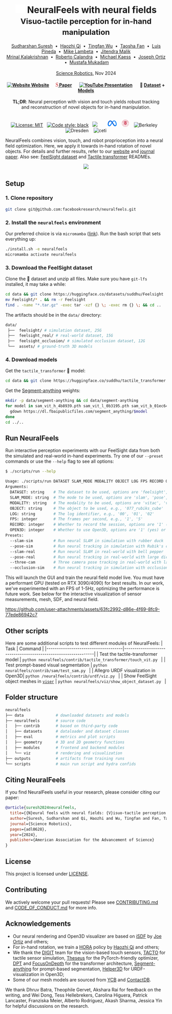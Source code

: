 <h1 align="center"><img src=".github/logo.svg"
    width=30px>
      NeuralFeels with neural fields <br/>
      <small>Visuo-tactile perception for in-hand manipulation</small></h1>
</h1>

<div align="center">
  <a href="http://www.cs.cmu.edu/~sudhars1/" target="_blank">Sudharshan Suresh</a> &nbsp;•&nbsp;
  <a href="https://haozhi.io/" target="_blank">Haozhi Qi</a> &nbsp;•&nbsp;
  <a href="https://scholar.google.com/citations?user=9bt2Z5QAAAAJ&hl=en" target="_blank">Tingfan Wu</a> &nbsp;•&nbsp;
  <a href="https://scholar.google.com/citations?user=3PJeg1wAAAAJ&hl=en" target="_blank">Taosha Fan</a> &nbsp;•&nbsp;
  <a href="https://scholar.google.com/citations?user=rebEn8oAAAAJ&hl=en" target="_blank">Luis Pineda</a> &nbsp;•&nbsp;
  <a href="https://scholar.google.com/citations?user=p6DCMrQAAAAJ&hl=en" target="_blank">Mike Lambeta</a> &nbsp;•&nbsp;
  <a href="https://people.eecs.berkeley.edu/~malik/" target="_blank">Jitendra Malik</a> <br/>
  <a href="https://scholar.google.com/citations?user=DMTuJzAAAAAJ&hl=en" target="_blank">Mrinal Kalakrishnan</a> &nbsp;•&nbsp;
  <a href="https://scholar.google.ch/citations?user=fA0rYxMAAAAJ&hl=en" target="_blank">Roberto Calandra</a> &nbsp;•&nbsp;
  <a href="https://www.cs.cmu.edu/~kaess/" target="_blank">Michael Kaess</a> &nbsp;•&nbsp;
  <a href="https://joeaortiz.github.io/" target="_blank">Joseph Ortiz</a> &nbsp;•&nbsp;
  <a href="https://www.mustafamukadam.com/" target="_blank">Mustafa Mukadam</a>
  <br/> <br/>
  <a href="http://www.science.org/doi/10.1126/scirobotics.adl0628">Science Robotics</a>, Nov 2024</a>
</div>

<h4 align="center">
  <a href="https://suddhu.github.io/neural-feels/"><img src="https://upload.wikimedia.org/wikipedia/commons/c/c0/Web.svg" alt="Website" width="10px"/> <b>Website</b></a> &nbsp;&nbsp;&nbsp;&nbsp;
  <a href="http://www.science.org/doi/10.1126/scirobotics.adl0628"><img src=".github/s.svg" alt="Science Journal" width="8px"/> <b>Paper</b></a> &nbsp;&nbsp;&nbsp; &nbsp;
  <a href="https://youtu.be/KOHh0awhSEg?si=sjSEdC54lKEY3hFy"><img src="https://upload.wikimedia.org/wikipedia/commons/4/42/YouTube_icon_%282013-2017%29.png" alt="YouTube" width="15px"/> <b>Presentation</b></a> &nbsp;&nbsp;&nbsp; &nbsp;
  🤗 <a href="https://huggingface.co/datasets/suddhu/Feelsight"> <b>Dataset</b></a> + <a href="https://huggingface.co/suddhu/tactile_transformer">Models</a>
</h4>

<div align="center">
<b>TL;DR</b>:  Neural perception with vision and touch yields robust tracking <br/>
and reconstruction of novel objects for in-hand manipulation.
<br> <br>

[![License: MIT](https://img.shields.io/badge/License-MIT-yellow.svg)](https://opensource.org/licenses/MIT) &nbsp; [![Code style: black](https://img.shields.io/badge/code%20style-black-000000.svg)](https://github.com/psf/black) &nbsp; <a href="https://huggingface.co/collections/suddhu/neuralfeels-673184a97ddcac2df69ff489"><img src="https://img.shields.io/badge/Models%20and%20datasets-Link-yellow?logo=huggingface"></img></a> &nbsp;&nbsp;&nbsp;&nbsp;&nbsp;&nbsp; <img height="20" src=".github/fair.png" alt="Meta-AI" />  &nbsp;&nbsp; <img height="22" src=".github/cmu.svg" alt="CMU" /> &nbsp;&nbsp; <img height="22" src="https://upload.wikimedia.org/wikipedia/commons/thumb/a/a1/Seal_of_University_of_California%2C_Berkeley.svg/600px-Seal_of_University_of_California%2C_Berkeley.svg.png" alt="Berkeley" />  &nbsp;&nbsp; <img height="22" src="https://suddhu.github.io/neural-feels/img/tu_dresden.svg" alt="Dresden" /> &nbsp;&nbsp; <img height="22" src="https://suddhu.github.io/neural-feels/img/ceti.png" alt="ceti" />  
</div>

NeuralFeels combines vision, touch, and robot proprioception into a neural field optimization. Here, we apply it towards in-hand rotation of novel objects.  For details and further results, refer to our <a href="https://suddhu.github.io/neural-feels/">website</a> and <a href="http://www.science.org/doi/10.1126/scirobotics.adl0628"> journal paper</a>. Also see: [FeelSight dataset](./data/README.md) and [Tactile transformer](./neuralfeels/contrib/tactile_transformer/README.md) READMEs. 


<div align="center">
  <img src=".github/preview.gif"
  width="90%">
</div>


## Setup

### 1. Clone repository

```bash
git clone git@github.com:facebookresearch/neuralfeels.git
```

### 2. Install the `neuralfeels` environment

Our preferred choice is via `micromamba` ([link](https://mamba.readthedocs.io/en/latest/user_guide/micromamba.html)). Run the bash script that sets everything up:

```bash
./install.sh -e neuralfeels
micromamba activate neuralfeels  
```

### 3. Download the FeelSight dataset

Clone the 🤗 dataset and unzip all files. Make sure you have `git-lfs` installed, it may take a while: 

```bash
cd data && git clone https://huggingface.co/datasets/suddhu/Feelsight
mv Feelsight/* . && rm -r Feelsight
find . -name "*.tar.gz" -exec tar -xzf {} \; -exec rm {} \; && cd ..
```

The artifacts should be in the `data/` directory:
```bash 
data/
 ├──  feelsight/ # simulation dataset, 25G
 ├──  feelsight_real/ # real-world dataset, 15G
 ├──  feelsight_occlusion/ # simulated occlusion dataset, 12G
 └──  assets/ # ground-truth 3D models
```

### 4. Download models

Get the `tactile_transformer` 🤗 model: 
```bash
cd data && git clone https://huggingface.co/suddhu/tactile_transformer && cd ..
```

Get the [Segment-anything](https://segment-anything.com/) weights:
```bash
mkdir -p data/segment-anything && cd data/segment-anything
for model in sam_vit_h_4b8939.pth sam_vit_l_0b3195.pth sam_vit_b_01ec64.pth; do
  gdown https://dl.fbaipublicfiles.com/segment_anything/$model
done
cd ../..
```

## Run NeuralFeels

Run interactive perception experiments with our FeelSight data from both the simulated and real-world in-hand experiments. Try one of our `--preset` commands or use the `--help` flag to see all options:

```bash
$ ./scripts/run --help
```
```bash
Usage: ./scripts/run DATASET SLAM_MODE MODALITY OBJECT LOG FPS RECORD OPEN3D
Arguments:
  DATASET: string    # The dataset to be used, options are 'feelsight', 'feelsight_real'
  SLAM_MODE: string  # The mode to be used, options are 'slam', 'pose', 'map'
  MODALITY: string   # The modality to be used, options are 'vitac', 'vi', 'tac'
  OBJECT: string     # The object to be used, e.g., '077_rubiks_cube'
  LOG: string        # The log identifier, e.g., '00', '01', '02'
  FPS: integer       # The frames per second, e.g., '1', '5'
  RECORD: integer    # Whether to record the session, options are '1' (yes) or '0' (no)
  OPEN3D: integer    # Whether to use Open3D, options are '1' (yes) or '0' (no)
Presets:
  --slam-sim         # Run neural SLAM in simulation with rubber duck
  --pose-sim         # Run neural tracking in simulation with Rubik's cube
  --slam-real        # Run neural SLAM in real-world with bell pepper
  --pose-real        # Run neural tracking in real-world with large dice
  --three-cam        # Three camera pose tracking in real-world with large dice
  --occlusion-sim    # Run neural tracking in simulation with occlusion logs
```

This will launch the GUI and train the neural field model live. You must have a performant GPU (tested on RTX 3090/4090) for best results. In our work, we've experimented with an FPS of 1-5Hz, optimizing the performance is future work. See below for the interactive visualization of sensor measurements, mesh, SDF, and neural field.

https://github.com/user-attachments/assets/63fc2992-d86e-4f69-8fc9-77ede86942c7

## Other scripts 

Here are some additional scripts to test different modules of NeuralFeels:
| Task                                | Command                                                       |
|-------------------------------------|---------------------------------------------------------------|
| Test the tactile-transformer model  | ```python neuralfeels/contrib/tactile_transformer/touch_vit.py ``` |
| Test prompt-based visual segmentation      | ```python neuralfeels/contrib/sam/test_sam.py ```         |
| Allegro URDF visualization in Open3D| ```python /neuralfeels/contrib/urdf/viz.py ```            |
| Show FeelSight object meshes in [`viser`](https://github.com/nerfstudio-project/viser)   | ```python neuralfeels/viz/show_object_dataset.py ```      |

## Folder structure
```bash
neuralfeels
├── data              # downloaded datasets and models
├── neuralfeels       # source code 
│   ├── contrib       # based on third-party code
│   ├── datasets      # dataloader and dataset classes
│   ├── eval          # metrics and plot scripts
│   ├── geometry      # 3D and 2D geometry functions
│   ├── modules       # frontend and backend modules
│   └── viz           # rendering and visualization
├── outputs           # artifacts from training runs
└── scripts           # main run script and hydra confids
```

## Citing NeuralFeels

If you find NeuralFeels useful in your research, please consider citing our paper:

```bibtex
@article{suresh2024neuralfeels,
  title={{N}eural feels with neural fields: {V}isuo-tactile perception for in-hand manipulation},
  author={Suresh, Sudharshan and Qi, Haozhi and Wu, Tingfan and Fan, Taosha and Pineda, Luis and Lambeta, Mike and Malik, Jitendra and Kalakrishnan, Mrinal and Calandra, Roberto and Kaess, Michael and Ortiz, Joseph and Mukadam, Mustafa},
  journal={Science Robotics},
  pages={adl0628},
  year={2024},
  publisher={American Association for the Advancement of Science}
}
```

## License

This project is licensed under [LICENSE](./LICENSE).

## Contributing

We actively welcome your pull requests! Please see [CONTRIBUTING.md](.github/CONTRIBUTING.md) and [CODE_OF_CONDUCT.md](.github/CODE_OF_CONDUCT.md) for more info.

## Acknowledgements

- Our neural rendering and Open3D visualizer are based on [iSDF](https://github.com/facebookresearch/iSDF) by [Joe Ortiz](https://joeaortiz.github.io/) and others;
- For in-hand rotation, we train a [HORA](https://github.com/HaozhiQi/hora) policy by [Haozhi Qi](https://haozhi.io/) and others;
- We thank the [DIGIT](https://digit.ml/) team for the vision-based touch sensors, [TACTO](https://github.com/facebookresearch/tacto) for tactile sensor simulation, [Theseus](https://github.com/facebookresearch/theseus) for the PyTorch-friendly optimizer, [DPT](https://github.com/isl-org/DPT) and [FocusOnDepth](https://github.com/antocad/FocusOnDepth) for the transformer architecture, [Segment-anything](https://segment-anything.com/) for prompt-based segmentation, [Helper3D](https://github.com/Jianghanxiao/Helper3D) for URDF-visualization in Open3D; 
- Some of our mesh models are sourced from [YCB](https://www.ycbbenchmarks.com/) and [ContactDB](https://contactdb.cc.gatech.edu/).

We thank Dhruv Batra, Theophile Gervet, Akshara Rai for feedback on the writing, and Wei Dong, Tess Hellebrekers, Carolina Higuera, Patrick Lancaster, Franziska Meier, Alberto Rodriguez, Akash Sharma, Jessica Yin for helpful discussions on the research.
